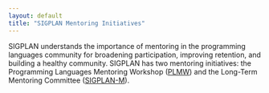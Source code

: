 ```yaml
---
layout: default
title: "SIGPLAN Mentoring Initiatives"
---
```


SIGPLAN understands the importance of mentoring in the programming languages community
for broadening participation, improving retention, and building a healthy community.
SIGPLAN has two mentoring initiatives: the Programming Languages Mentoring Workshop
([PLMW](/Conferences/PLMW)) and the Long-Term Mentoring Committee ([SIGPLAN-M](/LongTermMentoring)).

